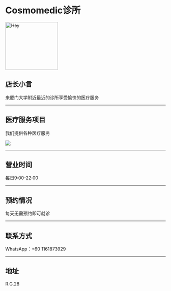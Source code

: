 ﻿# Cosmomedic诊所

<img src="https://img.xmummap.com/G_klink_logo.webp"
width="165"
height="150"
alt="Hey">

## 店长小言

来厦门大学附近最近的诊所享受愉快的医疗服务

----------

## 医疗服务项目

我们提供各种医疗服务

<img src="https://img.xmummap.com/G_klink_%20item_zh.webp">

----------

## 营业时间

每日9:00-22:00

----------

## 预约情况

每天无需预约即可就诊

----------

## 联系方式

WhatsApp：+60 1161873929

----------

## 地址

R.G.28
